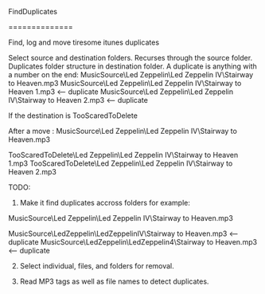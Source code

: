 FindDuplicates

==============

Find, log and move tiresome itunes duplicates

Select source and destination folders.
Recurses through the source folder.
Duplicates folder structure in destination folder.
A duplicate is anything with a number on the end:
MusicSource\Led Zeppelin\Led Zeppelin IV\Stairway to Heaven.mp3
MusicSource\Led Zeppelin\Led Zeppelin IV\Stairway to Heaven 1.mp3   <-- duplicate
MusicSource\Led Zeppelin\Led Zeppelin IV\Stairway to Heaven 2.mp3   <-- duplicate

If the destination is TooScaredToDelete

After a move :
MusicSource\Led Zeppelin\Led Zeppelin IV\Stairway to Heaven.mp3


TooScaredToDelete\Led Zeppelin\Led Zeppelin IV\Stairway to Heaven 1.mp3
TooScaredToDelete\Led Zeppelin\Led Zeppelin IV\Stairway to Heaven 2.mp3

TODO:
1. Make it find duplicates accross folders for example: 

  MusicSource\Led Zeppelin\Led Zeppelin IV\Stairway to Heaven.mp3

  MusicSource\LedZeppelin\LedZeppelinIV\Stairway to Heaven.mp3   <-- duplicate
  MusicSource\LedZeppelin\LedZeppelin4\Stairway to Heaven.mp3   <-- duplicate

2. Select individual, files, and folders for removal.

3. Read MP3 tags as well as file names to detect duplicates.
